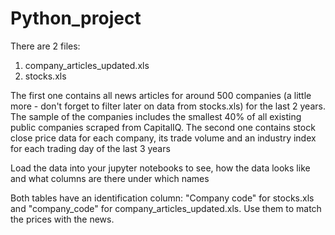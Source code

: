 # Python_project

There are 2 files:
1) company_articles_updated.xls
2) stocks.xls

The first one contains all news articles for around 500 companies (a little more - don't forget to filter later on data from stocks.xls) for the last 2 years. The sample of the companies includes the smallest 40% of all existing public companies scraped from CapitalIQ.
The second one contains stock close price data for each company, its trade volume and an industry index for each trading day of the last 3 years

Load the data into your jupyter notebooks to see, how the data looks like and what columns are there under which names

Both tables have an identification column: "Company code" for stocks.xls and "company_code" for company_articles_updated.xls. Use them to match the prices with the news.
